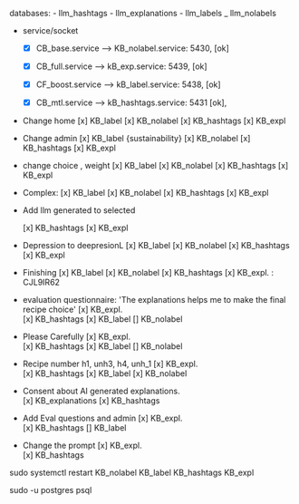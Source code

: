 databases:
    - llm_hashtags
    - llm_explanations
    - llm_labels
    _ llm_nolabels

- service/socket
    - [x] CB_base.service --> KB_nolabel.service: 5430, [ok]        
    - [x] CB_full.service --> kB_exp.service: 5439, [ok]
    - [x] CF_boost.service --> kB_label.service: 5438, [ok]
    - [x] CB_mtl.service --> kB_hashtags.service: 5431 [ok], 


- Change home 
	[x] KB_label
	[x] KB_nolabel
	[x] KB_hashtags
	[x] KB_expl
	

- Change admin
	[x] KB_label {sustainability} 
	[x] KB_nolabel
	[x] KB_hashtags
	[x] KB_expl

- change choice , weight
	[x] KB_label 
	[x] KB_nolabel
	[x] KB_hashtags
	[x] KB_expl


- Complex:
	[x] KB_label 
	[x] KB_nolabel
	[x] KB_hashtags
	[x] KB_expl

- Add llm generated to selected

	[x] KB_hashtags
	[x] KB_expl

- Depression to deepresionL
	[x] KB_label 
	[x] KB_nolabel
	[x] KB_hashtags
	[x] KB_expl

- Finishing
	[x] KB_label 
	[x] KB_nolabel
	[x] KB_hashtags
	[x] KB_expl.        : CJL9IR62


- evaluation questionnaire: 'The explanations helps me to make the final recipe choice'
	[x] KB_expl.       
	[x] KB_hashtags
	[x] KB_label 
	[] KB_nolabel

- Please Carefully
	[x] KB_expl.       
	[x] KB_hashtags
	[x] KB_label 
	[] KB_nolabel

- Recipe number h1, unh3, h4, unh_1
	[x] KB_expl.        
	[x] KB_hashtags
	[x] KB_label 
	[x] KB_nolabel

- Consent about AI generated explanations.        
	[x] KB_explanations
	[x]  KB_hashtags 

- Add Eval questions and admin
	[x] KB_expl.        
	[x] KB_hashtags
	[] KB_label 


- Change the prompt
	[x] KB_expl.        
	[x] KB_hashtags
	

 

	

 sudo systemctl restart KB_nolabel KB_label KB_hashtags KB_expl

sudo -u postgres psql